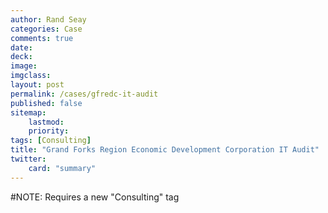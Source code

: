 ```yaml
---
author: Rand Seay
categories: Case
comments: true
date: 
deck: 
image: 
imgclass: 
layout: post
permalink: /cases/gfredc-it-audit
published: false
sitemap:
    lastmod: 
    priority: 
tags: [Consulting]
title: "Grand Forks Region Economic Development Corporation IT Audit"
twitter: 
    card: "summary"
---
```


#NOTE: Requires a new "Consulting" tag